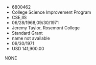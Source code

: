 * 6800462
* College Science Improvement Program
* CSE,IIS
* 06/28/1968,09/30/1971
* Jeremy Taylor, Rosemont College
* Standard Grant
*   name not available
* 09/30/1971
* USD 141,900.00

NONE